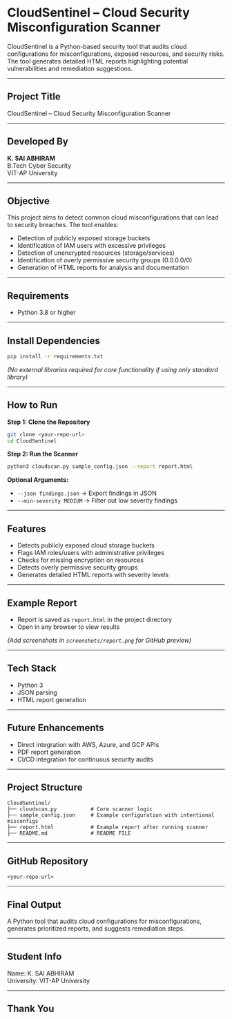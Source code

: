 # CloudSentinel – Cloud Security Misconfiguration Scanner

CloudSentinel is a Python-based security tool that audits cloud configurations for misconfigurations, exposed resources, and security risks. The tool generates detailed HTML reports highlighting potential vulnerabilities and remediation suggestions.

---

## Project Title
CloudSentinel – Cloud Security Misconfiguration Scanner

---

## Developed By
**K. SAI ABHIRAM**  
B.Tech Cyber Security  
VIT-AP University

---

## Objective
This project aims to detect common cloud misconfigurations that can lead to security breaches. The tool enables:

- Detection of publicly exposed storage buckets  
- Identification of IAM users with excessive privileges  
- Detection of unencrypted resources (storage/services)  
- Identification of overly permissive security groups (0.0.0.0/0)  
- Generation of HTML reports for analysis and documentation  

---

## Requirements
- Python 3.8 or higher  

---

## Install Dependencies
```bash
pip install -r requirements.txt
```
*(No external libraries required for core functionality if using only standard library)*  

---

## How to Run

**Step 1: Clone the Repository**
```bash
git clone <your-repo-url>
cd CloudSentinel
```

**Step 2: Run the Scanner**
```bash
python3 cloudscan.py sample_config.json --report report.html
```

**Optional Arguments:**
- `--json findings.json` → Export findings in JSON  
- `--min-severity MEDIUM` → Filter out low severity findings  

---

## Features
- Detects publicly exposed cloud storage buckets  
- Flags IAM roles/users with administrative privileges  
- Checks for missing encryption on resources  
- Detects overly permissive security groups  
- Generates detailed HTML reports with severity levels  

---

## Example Report
- Report is saved as `report.html` in the project directory  
- Open in any browser to view results  

*(Add screenshots in `screenshots/report.png` for GitHub preview)*  

---

## Tech Stack
- Python 3  
- JSON parsing  
- HTML report generation  

---

## Future Enhancements
- Direct integration with AWS, Azure, and GCP APIs  
- PDF report generation  
- CI/CD integration for continuous security audits  

---

## Project Structure
```
CloudSentinel/
├── cloudscan.py           # Core scanner logic
├── sample_config.json     # Example configuration with intentional misconfigs
├── report.html            # Example report after running scanner
├── README.md              # README FILE
```

---

## GitHub Repository
`<your-repo-url>`

---

## Final Output
A Python tool that audits cloud configurations for misconfigurations, generates prioritized reports, and suggests remediation steps.  

---

## Student Info
Name: K. SAI ABHIRAM  
University: VIT-AP University  

---

## Thank You

